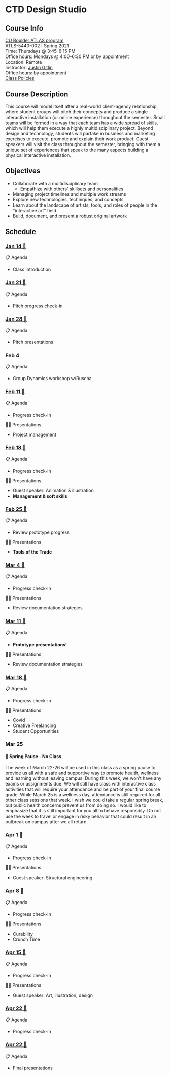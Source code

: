 # CTD Design Studio

## Course Info

[CU Boulder ATLAS program](https://www.colorado.edu/atlas/academics/graduate/ms-technology-media-society) <br>
ATLS-5440-002 | Spring 2021 <br>
Time: Thursdays @ 3:45-6:15 PM <br>
Office hours: Mondays @ 4:00–6:30 PM or by appointment <br>
Location: Remote <br>
Instructor: [Justin Gitlin](https://cacheflowe.com) <br>
Office hours: by appointment <br>
[Class Policies](./docs/policies.md)

## Course Description

This course will model itself after a real-world client-agency relationship, where student groups will pitch their concepts and produce a single interactive installation (or online experience) throughout the semester. Small teams will be formed in a way that each team has a wide spread of skills, which will help them execute a highly multidisciplinary project. Beyond design and technology, students will partake in business and marketing exercises to execute, promote and explain their work product. Guest speakers will visit the class throughout the semester, bringing with them a unique set of experiences that speak to the many aspects building a physical interactive installation.

## Objectives

* Collaborate with a multidisciplinary team
  * Empathize with others' skillsets and personalities
* Managing project timelines and multiple work streams
* Explore new technologies, techniques, and concepts
* Learn about the landscape of artists, tools, and roles of people in the "interactive art" field
* Build, document, and present a robust original artwork

## Schedule

### [Jan 14 🔗](./classes/2021-01-14-jan-14.md)

📋 Agenda

* Class introduction

### [Jan 21 🔗](./classes/2021-01-21-jan-21.md)

📋 Agenda

* Pitch progress check-in

### [Jan 28 🔗](./classes/2021-01-28-jan-28.md)

📋 Agenda

* Pitch presentations

### Feb 4

📋 Agenda

* Group Dynamics workshop w/Ruscha

### [Feb 11 🔗](./classes/2021-02-11-feb-11.md)

📋 Agenda

- Progress check-in

👨‍🏫 Presentations

* Project management

### [Feb 18 🔗](./classes/2021-02-18-feb-18.md)

📋 Agenda

- Progress check-in

👨‍🏫 Presentations

* Guest speaker: Animation & illustration
* **Management & soft skills**

### [Feb 25 🔗](./classes/2021-02-25-feb-25.md)

📋 Agenda

- Review prototype progress

👨‍🏫 Presentations

- **Tools of the Trade**

### [Mar 4 🔗](./classes/2021-03-04-mar-04.md)

📋 Agenda

- Progress check-in

👨‍🏫 Presentations

- Review documentation strategies

### [Mar 11 🔗](./classes/2021-03-11-mar-11.md)

📋 Agenda

- **Prototype presentations**!

👨‍🏫 Presentations

- Review documentation strategies

### [Mar 18 🔗](./classes/2021-03-18-mar-18.md)

📋 Agenda

- Progress check-in

👨‍🏫 Presentations

- Covid
- Creative Freelancing
- Student Opportunities

### Mar 25

#### 🙅 Spring Pause - No Class

The week of March 22-26 will be used in this class as a spring pause to provide us all with a safe and supportive way to promote health, wellness and learning without leaving campus. During this week, we won’t have any exams or assignments due. We will still have class with interactive class activities that will require your attendance and be part of your final course grade. While March 25 is a wellness day, attendance is still required for all other class sessions that week. I wish we could take a regular spring break, but public health concerns prevent us from doing so. I would like to emphasize that it is still important for you all to behave responsibly. Do not use the week to travel or engage in risky behavior that could result in an outbreak on campus after we all return.

### [Apr 1 🔗](./classes/2021-04-01-apr-01.md)

📋 Agenda

- Progress check-in

👨‍🏫 Presentations

- Guest speaker: Structural engineering

### [Apr 8 🔗](./classes/2021-04-08-apr-08.md)

📋 Agenda

- Progress check-in

👨‍🏫 Presentations

- Curability
- Crunch Time

### [Apr 15 🔗](./classes/2021-04-15-apr-15.md)

📋 Agenda

- Progress check-in

👨‍🏫 Presentations

- Guest speaker: Art, illustration, design

### [Apr 22 🔗](./classes/2021-04-22-apr-22.md)

📋 Agenda

- Progress check-in

### [Apr 22 🔗](./classes/2021-04-29-apr-29.md)

📋 Agenda

- Final presentations
